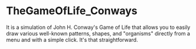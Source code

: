 # TheGameOfLife_Conways
It is a simulation of John H. Conway's Game of Life that allows you to easily draw various well-known patterns, shapes, and "organisms" directly from a menu and with a simple click. It's that straightforward.
